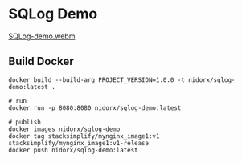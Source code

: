 # SQLog Demo


[SQLog-demo.webm](https://github.com/user-attachments/assets/046b65c9-dd36-4779-8b15-915be5f7e3f3)




## Build Docker

```
docker build --build-arg PROJECT_VERSION=1.0.0 -t nidorx/sqlog-demo:latest .

# run
docker run -p 8080:8080 nidorx/sqlog-demo:latest

# publish
docker images nidorx/sqlog-demo
docker tag stacksimplify/mynginx_image1:v1 stacksimplify/mynginx_image1:v1-release
docker push nidorx/sqlog-demo:latest
```